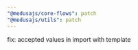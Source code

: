 ```yaml
---
"@medusajs/core-flows": patch
"@medusajs/utils": patch
---
```


fix: accepted values in import with template
